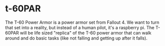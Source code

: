 # t-60PAR
The T-60 Power Armor is a power armor set from Fallout 4. We want to turn that set into a reality, but instead of a human pilot, it's a raspberry pi. The T-60PAR will be life sized "replica" of the T-60 power armor that can walk around and do basic tasks (like not falling and getting up after it falls).